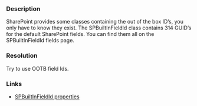 ﻿---
Title: Use SPBuiltInFieldId class
FileName: resp510256.html
---
### Description
SharePoint provides some classes containing the out of the box ID’s, you only have to know they exist. The SPBuiltInFieldId class contains 314 GUID’s for the default SharePoint fields. You can find them all on the SPBuiltInFieldId fields page.

### Resolution
Try to use OOTB field Ids.

### Links
- [SPBuiltInFieldId properties](http://msdn.microsoft.com/en-us/library/microsoft.sharepoint.spbuiltinfieldid_fields.aspx)